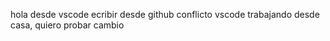hola desde vscode
ecribir desde github 
conflicto vscode
trabajando desde casa, quiero probar cambio
